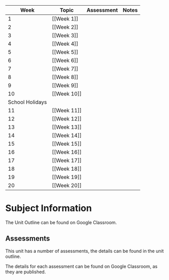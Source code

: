 
| Week            | Topic       | Assessment | Notes |
| --------------- | ----------- | ---------- | ----- |
| 1               | [[Week 1]]  |            |       |
| 2               | [[Week 2]]  |            |       |
| 3               | [[Week 3]]  |            |       |
| 4               | [[Week 4]]  |            |       |
| 5               | [[Week 5]]  |            |       |
| 6               | [[Week 6]]  |            |       |
| 7               | [[Week 7]]  |            |       |
| 8               | [[Week 8]]  |            |       |
| 9               | [[Week 9]]  |            |       |
| 10              | [[Week 10]] |            |       |
| School Holidays |             |            |       |
| 11              | [[Week 11]] |            |       |
| 12              | [[Week 12]] |            |       |
| 13              | [[Week 13]] |            |       |
| 14              | [[Week 14]] |            |       |
| 15              | [[Week 15]] |            |       |
| 16              | [[Week 16]] |            |       |
| 17              | [[Week 17]] |            |       |
| 18              | [[Week 18]] |            |       |
| 19              | [[Week 19]] |            |       |
| 20              | [[Week 20]] |            |       |
# Subject Information

The Unit Outline can be found on Google Classroom.

## Assessments

This unit has a number of assessments, the details can be found in the unit outline.

The details for each assessment can be found on Google Classroom, as they are published.

